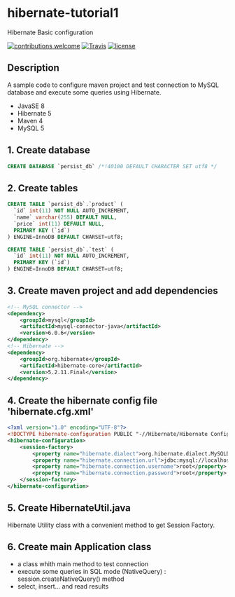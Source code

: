 # hibernate-tutorial1
Hibernate Basic configuration

[![contributions welcome](https://img.shields.io/badge/contributions-welcome-orange.svg?style=flat)](https://github.com/nfriaa/hibernate-tutorial1/issues) [![Travis](https://img.shields.io/travis/rust-lang/rust.svg)](https://github.com/nfriaa/hibernate-tutorial1) [![license](https://img.shields.io/github/license/mashape/apistatus.svg)](https://github.com/nfriaa/hibernate-tutorial1/blob/master/LICENSE)

## Description
A sample code to configure maven project and test connection to MySQL database and execute some queries using Hibernate.
* JavaSE 8
* Hibernate 5
* Maven 4
* MySQL 5

## 1. Create database
```sql
CREATE DATABASE `persist_db` /*!40100 DEFAULT CHARACTER SET utf8 */
```

## 2. Create tables
```sql
CREATE TABLE `persist_db`.`product` (
  `id` int(11) NOT NULL AUTO_INCREMENT,
  `name` varchar(255) DEFAULT NULL,
  `price` int(11) DEFAULT NULL,
  PRIMARY KEY (`id`)
) ENGINE=InnoDB DEFAULT CHARSET=utf8;

CREATE TABLE `persist_db`.`test` (
  `id` int(11) NOT NULL AUTO_INCREMENT,
  PRIMARY KEY (`id`)
) ENGINE=InnoDB DEFAULT CHARSET=utf8;
```

## 3. Create maven project and add dependencies
```xml
<!-- MySQL connector -->
<dependency>
    <groupId>mysql</groupId>
    <artifactId>mysql-connector-java</artifactId>
    <version>6.0.6</version>
</dependency>
<!-- Hibernate -->
<dependency>
    <groupId>org.hibernate</groupId>
    <artifactId>hibernate-core</artifactId>
    <version>5.2.11.Final</version>
</dependency>
```

## 4. Create the hibernate config file 'hibernate.cfg.xml'
```xml
<?xml version="1.0" encoding="UTF-8"?>
<!DOCTYPE hibernate-configuration PUBLIC "-//Hibernate/Hibernate Configuration DTD 3.0//EN" "http://hibernate.sourceforge.net/hibernate-configuration-3.0.dtd">
<hibernate-configuration>
    <session-factory>
        <property name="hibernate.dialect">org.hibernate.dialect.MySQLDialect</property>
        <property name="hibernate.connection.url">jdbc:mysql://localhost:3306/persist_db?useTimezone=true&amp;serverTimezone=UTC</property>
        <property name="hibernate.connection.username">root</property>
        <property name="hibernate.connection.password">root</property>
    </session-factory>
</hibernate-configuration>
```

## 5. Create HibernateUtil.java 
Hibernate Utility class with a convenient method to get Session Factory.

## 6. Create main Application class
* a class whith main method to test connection
* execute some queries in SQL mode (NativeQuery) : session.createNativeQuery() method
* select, insert... and read results
